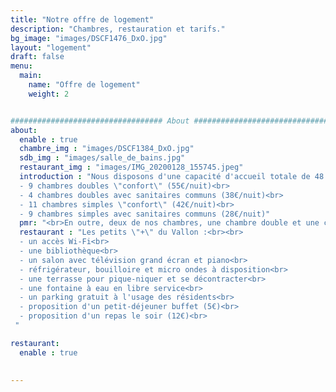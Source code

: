 ```yaml
---
title: "Notre offre de logement"
description: "Chambres, restauration et tarifs."
bg_image: "images/DSCF1476_DxO.jpg"
layout: "logement"
draft: false
menu:
  main:
    name: "Offre de logement"
    weight: 2


################################## About #####################################
about:
  enable : true
  chambre_img : "images/DSCF1384_DxO.jpg"
  sdb_img : "images/salle_de_bains.jpg"
  restaurant_img : "images/IMG_20200128_155745.jpeg"
  introduction : "Nous disposons d'une capacité d'accueil totale de 48 personnes répartie en différentes catégories de chambres :<br><br>
  - 9 chambres doubles \"confort\" (55€/nuit)<br>
  - 4 chambres doubles avec sanitaires communs (38€/nuit)<br>
  - 11 chambres simples \"confort\" (42€/nuit)<br>
  - 9 chambres simples avec sanitaires communs (28€/nuit)"
  pmr: "<br>En outre, deux de nos chambres, une chambre double et une chambre simple \"confort\", ont été aménagées avec un lit médicalisé, une douche adaptée et une configuration adaptée au passage d'un fauteuil roulant pour accueillir des personnes à mobilité réduite."
  restaurant : "Les petits \"+\" du Vallon :<br><br>
  - un accès Wi-Fi<br>
  - une bibliothèque<br>
  - un salon avec télévision grand écran et piano<br>
  - réfrigérateur, bouilloire et micro ondes à disposition<br>
  - une terrasse pour pique-niquer et se décontracter<br>
  - une fontaine à eau en libre service<br>
  - un parking gratuit à l'usage des résidents<br>
  - proposition d'un petit-déjeuner buffet (5€)<br>
  - proposition d'un repas le soir (12€)<br> 
 "

restaurant:
  enable : true
  

---
```

